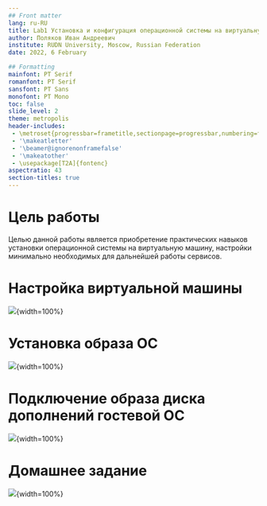 ```yaml
---
## Front matter
lang: ru-RU
title: Lab1 Установка и конфигурация операционной системы на виртуальную машину
author: Поляков Иван Андреевич
institute: RUDN University, Moscow, Russian Federation
date: 2022, 6 February

## Formatting
mainfont: PT Serif 
romanfont: PT Serif 
sansfont: PT Sans 
monofont: PT Mono
toc: false
slide_level: 2
theme: metropolis
header-includes: 
 - \metroset{progressbar=frametitle,sectionpage=progressbar,numbering=fraction}
 - '\makeatletter'
 - '\beamer@ignorenonframefalse'
 - '\makeatother'
 - \usepackage[T2A]{fontenc}
aspectratio: 43
section-titles: true
---
```


# Цель работы

Целью данной работы является приобретение практических навыков
установки операционной системы на виртуальную машину, настройки минимально необходимых для дальнейшей работы сервисов.

# Настройка виртуальной машины

![](img1/3.png){width=100%}

# Установка образа ОС

![](img1/11.png){width=100%}

# Подключение образа диска дополнений гостевой ОС

![](img1/21.png){width=100%}

# Домашнее задание

![](img1/23.png){width=100%}




